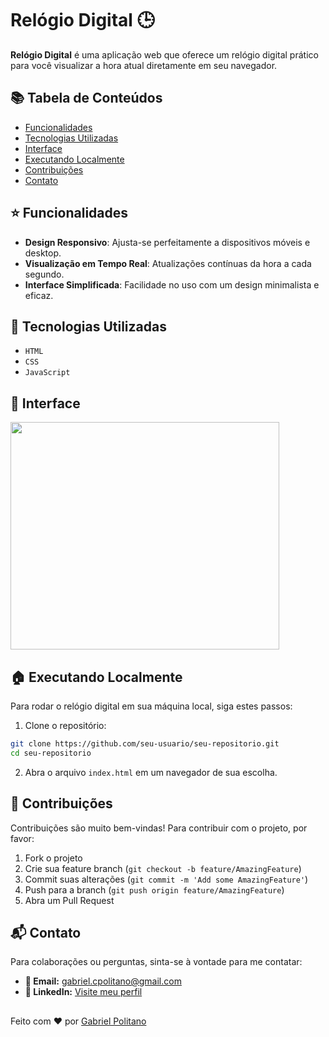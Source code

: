 
# Relógio Digital 🕒

**Relógio Digital** é uma aplicação web que oferece um relógio digital prático para você visualizar a hora atual diretamente em seu navegador.

## 📚 Tabela de Conteúdos

- [Funcionalidades](#funcionalidades)
- [Tecnologias Utilizadas](#tecnologias-utilizadas)
- [Interface](#captura-de-tela)
- [Executando Localmente](#executando-localmente)
- [Contribuições](#contribuições)
- [Contato](#contato)

## ⭐ Funcionalidades

- **Design Responsivo**: Ajusta-se perfeitamente a dispositivos móveis e desktop.
- **Visualização em Tempo Real**: Atualizações contínuas da hora a cada segundo.
- **Interface Simplificada**: Facilidade no uso com um design minimalista e eficaz.

## 🚀 Tecnologias Utilizadas

- `HTML`
- `CSS`
- `JavaScript`

## 📲 Interface

<img src="https://raw.githubusercontent.com/gabrielcpolitano/Relogio/main/relogio.png" width="430" height="364">

## 🏠 Executando Localmente

Para rodar o relógio digital em sua máquina local, siga estes passos:

1. Clone o repositório:
```bash
git clone https://github.com/seu-usuario/seu-repositorio.git
cd seu-repositorio
```

2. Abra o arquivo `index.html` em um navegador de sua escolha.

## 👋 Contribuições

Contribuições são muito bem-vindas! Para contribuir com o projeto, por favor:
1. Fork o projeto
2. Crie sua feature branch (`git checkout -b feature/AmazingFeature`)
3. Commit suas alterações (`git commit -m 'Add some AmazingFeature'`)
4. Push para a branch (`git push origin feature/AmazingFeature`)
5. Abra um Pull Request

## 📬 Contato

Para colaborações ou perguntas, sinta-se à vontade para me contatar:

- **📧 Email:** [gabriel.cpolitano@gmail.com](mailto:gabriel.cpolitano@gmail.com)
- **💼 LinkedIn:** [Visite meu perfil](https://www.linkedin.com/in/gabriel-correia-politano-a30335302/)


##
Feito com ❤️ por [Gabriel Politano](https://github.com/gabrielcpolitano)
